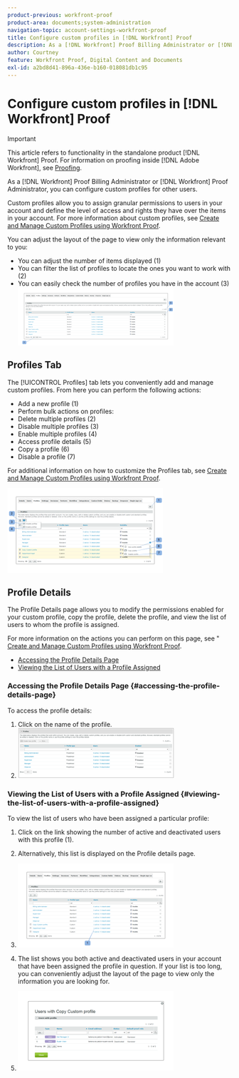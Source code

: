 ```yaml
---
product-previous: workfront-proof
product-area: documents;system-administration
navigation-topic: account-settings-workfront-proof
title: Configure custom profiles in [!DNL Workfront] Proof
description: As a [!DNL Workfront] Proof Billing Administrator or [!DNL Workfront] Proof Administrator, you can configure custom profiles for other users.
author: Courtney
feature: Workfront Proof, Digital Content and Documents
exl-id: a2bd8d41-896a-436e-b160-018081db1c95
---
```

# Configure custom profiles in [!DNL Workfront] Proof

>[!IMPORTANT]
>
>This article refers to functionality in the standalone product [!DNL Workfront] Proof. For information on proofing inside [!DNL Adobe Workfront], see [Proofing](../../../review-and-approve-work/proofing/proofing.md).

As a [!DNL Workfront] Proof Billing Administrator or [!DNL Workfront] Proof Administrator, you can configure custom profiles for other users.

Custom profiles allow you to assign granular permissions to users in your account and define the level of access and rights they have over the items in your account. For more information about custom profiles, see [Create and Manage Custom Profiles using Workfront Proof](../../../workfront-proof/wp-mnguserscontacts/users/create-and-manage-custom-profiles.md).

You can adjust the layout of the page to view only the information relevant to you:

* You can adjust the number of items displayed (1)
* You can filter the list of profiles to locate the ones you want to work with (2)
* You can easily check the number of profiles you have in the account (3)\
   ![Layout.png](assets/layout-350x130.png)

## Profiles Tab

The [!UICONTROL Profiles] tab lets you conveniently add and manage custom profiles. From here you can perform the following actions:

* Add a new profile (1)
* Perform bulk actions on profiles:
* Delete multiple profiles (2)
* Disable multiple profiles (3)
* Enable multiple profiles (4)
* Access profile details (5)
* Copy a profile (6)
* Disable a profile (7)

For additional information on how to customize the Profiles tab, see [Create and Manage Custom Profiles using Workfront Proof](../../../workfront-proof/wp-mnguserscontacts/users/create-and-manage-custom-profiles.md).

![Profiles_tab_1.png](assets/profiles-tab-1-350x190.png)

## Profile Details

The Profile Details page allows you to modify the permissions enabled for your custom profile, copy the profile, delete&nbsp;the profile, and view the list of users to whom the profile is assigned.

For more information on the actions you can perform on this page, see " [Create and Manage Custom Profiles using Workfront Proof](../../../workfront-proof/wp-mnguserscontacts/users/create-and-manage-custom-profiles.md).&nbsp;

* [Accessing the Profile Details Page](#accessing-the-profile-details-page)
* [Viewing the List of Users with a Profile Assigned](#viewing-the-list-of-users-with-a-profile-assigned)

### Accessing the Profile Details Page {#accessing-the-profile-details-page}

To access the profile details:

1. Click on the name of the profile.
1. ![Screen_Shot_2018-10-02_at_10.24.29_AM.png](assets/screen-shot-2018-10-02-at-10.24.29-am-350x112.png)

### Viewing the List of Users with a Profile Assigned {#viewing-the-list-of-users-with-a-profile-assigned}

To view the list of users who have been assigned a particular profile:

1. Click on the link showing the number of active and deactivated users with this profile (1).
1. Alternatively, this list is displayed on the Profile details page.
1. ![Users_list_1.png](assets/users-list-1-350x188.png)

1. The list shows you both active and deactivated users in your account that have been assigned the profile in question. If your list is too long, you can conveniently adjust the layout of the page to view only the information you are looking for.
1. ![Users_list_2.png](assets/users-list-2-350x178.png)
